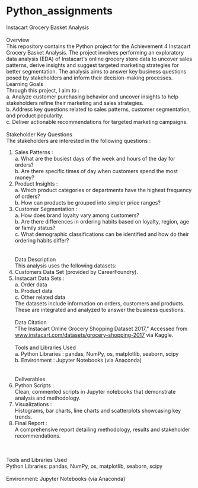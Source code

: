 # Python_assignments

Instacart Grocery Basket Analysis <br /> <br />
Overview <br />
This repository contains the Python project for the Achievement 4 Instacart Grocery Basket Analysis. The project involves performing an exploratory data analysis (EDA) of Instacart's online grocery store data to uncover sales patterns, derive insights and suggest targeted marketing strategies for better segmentation. 
The analysis aims to answer key business questions posed by stakeholders and inform their decision-making processes.
<br />
Learning Goals
<br />
Through this project, I aim to : <br />
a.	Analyze customer purchasing behavior and uncover insights to help stakeholders refine their marketing and sales strategies.<br />
b.	Address key questions related to sales patterns, customer segmentation, and product popularity. <br />
c.	Deliver actionable recommendations for targeted marketing campaigns.<br />
<br />
Stakeholder Key Questions <br />
The stakeholders are interested in the following questions : <br />
1.	Sales Patterns : <br />
a.	What are the busiest days of the week and hours of the day for orders?<br />
b.	Are there specific times of day when customers spend the most money?<br />
2.	Product Insights : <br />
a.	Which product categories or departments have the highest frequency of orders?<br />
b.	How can products be grouped into simpler price ranges?<br />
3.	Customer Segmentation : <br />
a.	How does brand loyalty vary among customers?<br />
b.	Are there differences in ordering habits based on loyalty, region, age or family status?<br />
c.	What demographic classifications can be identified and how do their ordering habits differ?<br />
<br /><br />
Data Description <br />
This analysis uses the following datasets:<br />
1.	Customers Data Set (provided by CareerFoundry).<br />
2.	Instacart Data Sets : <br />
a.	Order data<br />
b.	Product data<br />
c.	Other related data<br />
The datasets include information on orders, customers and products. These are integrated and analyzed to answer the business questions.<br /><br />
Data Citation<br />
“The Instacart Online Grocery Shopping Dataset 2017,” Accessed from www.instacart.com/datasets/grocery-shopping-2017 via Kaggle.
<br /><br />
Tools and Libraries Used<br />
a.	Python Libraries : pandas, NumPy, os, matplotlib, seaborn, scipy<br />
b.	Environment : Jupyter Notebooks (via Anaconda)<br />
<br /><br />
Deliverables<br />
1.	Python Scripts : <br /> 
Clean, commented scripts in Jupyter notebooks that demonstrate analysis and methodology.<br />
2.	Visualizations : <br />
Histograms, bar charts, line charts and scatterplots showcasing key trends.<br />
3.	Final Report : <br />
A comprehensive report detailing methodology, results and stakeholder recommendations.<br />

<br /><br />
Tools and Libraries Used
<br />
Python Libraries: pandas, NumPy, os, matplotlib, seaborn, scipy
<br /><br />
Environment: Jupyter Notebooks (via Anaconda)
<br />


